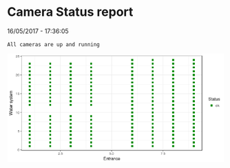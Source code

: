 Camera Status report
================
16/05/2017 - 17:36:05

    All cameras are up and running

![](camreport_files/figure-markdown_github/unnamed-chunk-2-1.png)

